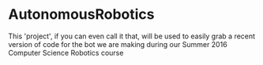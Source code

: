 # AutonomousRobotics

This 'project', if you can even call it that, will be used to easily grab a recent version of code for the bot we are making during our Summer 2016 Computer Science Robotics course

